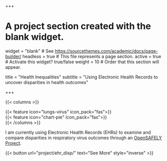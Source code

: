 +++
# A project section created with the blank widget.
widget = "blank"  # See https://sourcethemes.com/academic/docs/page-builder/
headless = true  # This file represents a page section.
active = true # Activate this widget? true/false
weight = 10  # Order that this section will appear.

title = "Health Inequalities"
subtitle = "Using Electronic Health Records to uncover disparities in health outcomes"

+++

{{< columns >}}
<div class="row justify-content-center">
  <div class="col-md-4">
      {{< feature icon="lungs-virus" icon_pack="fas">}}
  </div>
  <div class="col-md-4">
      {{< feature icon="chart-pie" icon_pack="fas">}}
  </div>
</div>
{{< /columns >}}

I am currently using Electronic Health Records (EHRs) to examine and compare disparities in respiratory virus outcomes through an [OpenSAFELY Project](https://www.opensafely.org/approved-projects/#project-176).


{{< button url="project/ehr_disp/" text="See More" style="inverse" >}}